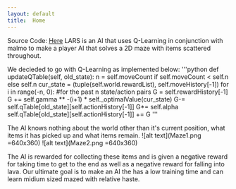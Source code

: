 ```yaml
---
layout: default
title:  Home
---
```


Source Code: [Here](https://github.com/ssaltzen/LARS)
LARS is an AI that uses Q-Learning in conjunction with malmo to make a player AI that solves a 2D maze with items scattered throughout. 

We decieded to go with Q-Learning as implemented below:
'''python
def updateQTable(self, old_state):
        n = self.moveCount if self.moveCount < self.n else self.n
        cur_state = (tuple(self.world.rewardList), self.moveHistory[-1])
        for i in range(-n, 0):
            #for the past n state/action pairs
            G = self.rewardHistory[-1]
            G += self.gamma ** -(i+1) * self._optimalValue(cur_state)
            G-= self.qTable[old_state][self.actionHistory[-1]]
            G*= self.alpha
            self.qTable[old_state][self.actionHistory[-1]] += G
'''

The AI knows nothing about the world other than it's current position, what items it has picked up and what items remain.
![alt text](Maze1.png =640x360)
![alt text](Maze2.png =640x360)

The AI is rewarded for collecting these items and is given a negative reward for taking time to get to the end as well as a negative reward for falling into lava.
Our ultimate goal is to make an AI the has a low training time and can learn midium sized mazed with relative haste.
